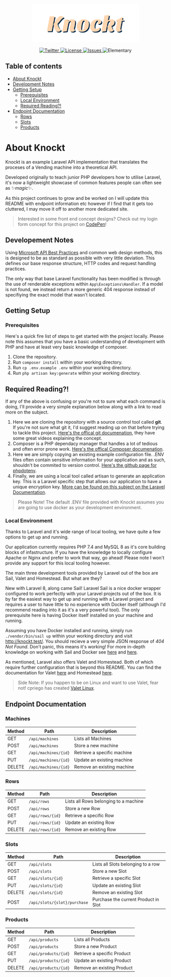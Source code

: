 <br/>
<p align="center"><img src="Knockt.png" width="336"></p>

<p align="center">
    <a href="https://twitter.com/Joe_Bocock">
        <img src="https://img.shields.io/twitter/follow/Joe_Bocock?style=social&logo=twitter" alt="Twitter">
    </a>
    <a href="https://github.com/JoeBocock/knockt/blob/master/LICENSE">
        <img src="https://img.shields.io/github/license/JoeBocock/knockt" alt="License">
    </a>
    <a href="https://github.com/JoeBocock/knockt/issues">
        <img src="https://img.shields.io/github/issues/JoeBocock/knockt" alt="Issues">
    </a>
    <img src="https://img.shields.io/badge/Elementary-My%20dear%20Watson-orange" alt="Elementary">
</p>

## Table of contents

-   [About Knockt](#about-knockt)
-   [Development Notes](#development-notes)
-   [Getting Setup](#getting-setup)
    -   [Prerequisites](#prerequisites)
    -   [Local Environment](#local-environment)
    -   [Required Reading?!](#required-reading?!)
-   [Endpoint Documentation](#endpoint-documentation)
    -   [Rows](#rows)
    -   [Slots](#slots)
    -   [Products](#products)

# About Knockt

Knockt is an example Laravel API implementation that translates the proceses of a Vending machine into a theoretical API.

Developed originally to teach junior PHP developers how to utilise Laravel, it's now a lightweight showcase of common features people can often see as ✨*magic*✨.

As this project continues to grow and be worked on I will update this README with endpoint information etc however if I find that it gets too cluttered, I may move it off to another more dedicated site.

> Interested in some front end concept designs? Check out my login form concept for this project on [CodePen](https://codepen.io/joebocock/pen/NWNMzgP)!

## Developement Notes

Using [Microsoft API Best Practices](https://docs.microsoft.com/en-us/azure/architecture/best-practices/api-design) and common web design methods, this is designed to be as standard as possible with very little deviation. This defines our base response structure, HTTP codes and request handling practices.

The only way that base Laravel functionality has been modified is through the use of renderable exceptions within `App\Exceptions\Handler`. If a model is not found, we instead return a more generic 404 response instead of specifiying the exact model that wasn't located.

## Getting Setup

### Prerequisites

Here's a quick fire list of steps to get started with the project locally. Please note this assumes that you have a basic understanding of development with PHP and have at least very basic knowledge of composer.

1.  Clone the repository.
2.  Run `composer install` within your working directory.
3.  Run `cp .env.example .env` within your working directory.
4.  Run `php artisan key:generate` within your working directory.

## Required Reading?!

If any of the above is confusing or you're not to sure what each command is doing, I'll provide a very simple explanation below along with a link to read more on the subject.

1. Here we are cloning the repository with a source control tool called **git**. If you're not sure what git it, I'd suggest reading up on that before trying to tackle this project. [Here's the offical git documenation](https://git-scm.com/doc), they have some great videos explaining the concept.
2. Composer is a PHP dependacy manager that handles a lot of tedious and often error prone work. [Here's the offical Composer documenation](https://getcomposer.org/).
3. Here we are simply copying an existing example configuration file. .ENV files often contain sensitive information for your application and as such, shouldn't be commited to version control. [Here's the github page for phpdotenv](https://github.com/vlucas/phpdotenv).
4. Finally, we are using a local tool called artisan to generate an application key. This is a Laravel specific step that allows our application to have a unique encryption key. [More can be found on this subject on the Laravel Documentation](https://laravel.com/docs/8.x/configuration#environment-configuration).

> Please Note! The default .ENV file provided with Knockt assumes you are going to use docker as your development environment.

### Local Environment

Thanks to Laravel and it's wide range of local tooling, we have quite a few options to get up and running.

Our application currently requires PHP 7.4 and MySQL 8 as it's core building blocks of infastructure. If you have the knowledge to locally configure Apache or Nginx and prefer to work that way, go ahead! Please note I won't provide any support for this local tooling however.

The main three development tools provided by Laravel out of the box are Sail, Valet and Homestead. But what are they?

New with Laravel 8, along came Sail! Laravel Sail is a nice docker wrapper configured to work perfectly with your Laravel projects out of the box. It is by far the easiest way to get up and running with a Laravel project and requires a user to have little to no experience with Docker itself (although I'd recommend reading into it as it's a very powerful tool). The only prerequisite here is having Docker itself installed on your machine and running.

Assuming you have Docker installed and running, simply run `./vendor/bin/sail up` within your working directory and visit http://knockt.test/. You should recieve a very simple JSON response of _404 Not Found_. Don't panic, this means it's working! For more in-depth knowledge on working with Sail and Docker see [here](https://laravel.com/docs/8.x/sail#introduction) and [here](https://docs.docker.com/).

As mentioned, Laravel also offers Valet and Homestead. Both of which require further configuration that is beyond this README. You can find the documentation for Valet [here](https://laravel.com/docs/8.x/valet#introduction) and Homestead [here](https://laravel.com/docs/8.x/homestead#introduction).

> Side Note: If you happen to be on Linux and want to use Valet, fear not! cpriego has created [Valet Linux](https://github.com/cpriego/valet-linux).

## Endpoint Documentation

### Machines

| Method | Path                 | Description                 |
| ------ | -------------------- | --------------------------- |
| GET    | `/api/machines`      | Lists all Machines          |
| POST   | `/api/machines`      | Store a new machine         |
| GET    | `/api/machines/{id}` | Retrieve a specific machine |
| PUT    | `/api/machines/{id}` | Update an existing machine  |
| DELETE | `/api/machines/{id}` | Remove an existing machine  |

### Rows

| Method | Path             | Description                           |
| ------ | ---------------- | ------------------------------------- |
| GET    | `/api/rows`      | Lists all Rows belonging to a machine |
| POST   | `/api/rows`      | Store a new Row                       |
| GET    | `/api/rows/{id}` | Retrieve a specific Row               |
| PUT    | `/api/rows/{id}` | Update an existing Row                |
| DELETE | `/api/rows/{id}` | Remove an existing Row                |

### Slots

| Method | Path                         | Description                          |
| ------ | ---------------------------- | ------------------------------------ |
| GET    | `/api/slots`                 | Lists all Slots belonging to a row   |
| POST   | `/api/slots`                 | Store a new Slot                     |
| GET    | `/api/slots/{id}`            | Retrieve a specific Slot             |
| PUT    | `/api/slots/{id}`            | Update an existing Slot              |
| DELETE | `/api/slots/{id}`            | Remove an existing Slot              |
| POST   | `/api/slots/{slot}/purchase` | Purchase the current Product in Slot |

### Products

| Method | Path                 | Description                 |
| ------ | -------------------- | --------------------------- |
| GET    | `/api/products`      | Lists all Products          |
| POST   | `/api/products`      | Store a new Product         |
| GET    | `/api/products/{id}` | Retrieve a specific Product |
| PUT    | `/api/products/{id}` | Update an existing Product  |
| DELETE | `/api/products/{id}` | Remove an existing Product  |
